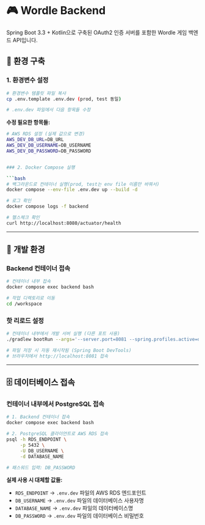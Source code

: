 # 🎮 Wordle Backend

Spring Boot 3.3 + Kotlin으로 구축된 OAuth2 인증 서버를 포함한 Wordle 게임 백엔드 API입니다.

## 🚀 환경 구축

### 1. 환경변수 설정

```bash
# 환경변수 템플릿 파일 복사
cp .env.template .env.dev (prod, test 동일)

# .env.dev 파일에서 다음 항목들 수정
```

**수정 필요한 항목들:**

```bash
# AWS RDS 설정 (실제 값으로 변경)
AWS_DEV_DB_URL=DB_URL
AWS_DEV_DB_USERNAME=DB_USERNAME  
AWS_DEV_DB_PASSWORD=DB_PASSWORD


### 2. Docker Compose 실행

```bash
# 백그라운드로 컨테이너 실행(prod, test는 env file 이름만 바꿔서)
docker compose --env-file .env.dev up --build -d

# 로그 확인
docker compose logs -f backend

# 헬스체크 확인
curl http://localhost:8080/actuator/health
```

---

## 🔧 개발 환경

### Backend 컨테이너 접속

```bash
# 컨테이너 내부 접속
docker compose exec backend bash

# 작업 디렉토리로 이동
cd /workspace
```

### 핫 리로드 설정

```bash
# 컨테이너 내부에서 개발 서버 실행 (다른 포트 사용)
./gradlew bootRun --args='--server.port=8081 --spring.profiles.active=dev'

# 파일 저장 시 자동 재시작됨 (Spring Boot DevTools)
# 브라우저에서 http://localhost:8081 접속
```

---

## 🗄️ 데이터베이스 접속

### 컨테이너 내부에서 PostgreSQL 접속

```bash
# 1. Backend 컨테이너 접속
docker compose exec backend bash

# 2. PostgreSQL 클라이언트로 AWS RDS 접속
psql -h RDS_ENDPOINT \
     -p 5432 \
     -U DB_USERNAME \
     -d DATABASE_NAME

# 패스워드 입력: DB_PASSWORD
```

**실제 사용 시 대체할 값들:**
- `RDS_ENDPOINT` → `.env.dev` 파일의 AWS RDS 엔드포인트
- `DB_USERNAME` → `.env.dev` 파일의 데이터베이스 사용자명  
- `DATABASE_NAME` → `.env.dev` 파일의 데이터베이스명
- `DB_PASSWORD` → `.env.dev` 파일의 데이터베이스 비밀번호
